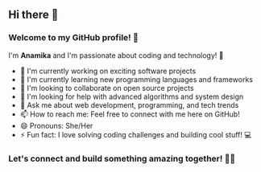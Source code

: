 ## Hi there 👋

### Welcome to my GitHub profile! 🌟

I'm **Anamika** and I'm passionate about coding and technology! 🚀

- 🔭 I'm currently working on exciting software projects
- 🌱 I'm currently learning new programming languages and frameworks  
- 👯 I'm looking to collaborate on open source projects
- 🤔 I'm looking for help with advanced algorithms and system design
- 💬 Ask me about web development, programming, and tech trends
- 📫 How to reach me: Feel free to connect with me here on GitHub!
- 😄 Pronouns: She/Her
- ⚡ Fun fact: I love solving coding challenges and building cool stuff! 💻

### Let's connect and build something amazing together! 🤝✨